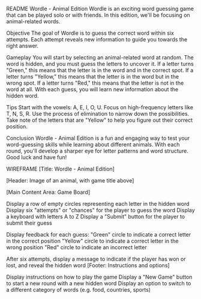 README
Wordle - Animal Edition
Wordle is an exciting word guessing game that can be played solo or with friends. In this edition, we'll be focusing on animal-related words.

Objective
The goal of Wordle is to guess the correct word within six attempts. Each attempt reveals new information to guide you towards the right answer.

Gameplay
You will start by selecting an animal-related word at random.
The word is hidden, and you must guess the letters to uncover it.
If a letter turns "Green," this means that the letter is in the word and in the correct spot.
If a letter turns "Yellow," this means that the letter is in the word but in the wrong spot.
If a letter turns "Red," this means that the letter is not in the word at all.
With each guess, you will learn new information about the hidden word.

Tips
Start with the vowels: A, E, I, O, U.
Focus on high-frequency letters like T, N, S, R.
Use the process of elimination to narrow down the possibilities.
Take note of the letters that are "Yellow" to help you figure out their correct position.

Conclusion
Wordle - Animal Edition is a fun and engaging way to test your word-guessing skills while learning about different animals. With each round, you'll develop a sharper eye for letter patterns and word structure. Good luck and have fun!

WIREFRAME
[Title: Wordle - Animal Edition]

[Header: Image of an animal, with game title above]

[Main Content Area: Game Board]

Display a row of empty circles representing each letter in the hidden word
Display six "attempts" or "chances" for the player to guess the word
Display a keyboard with letters A to Z
Display a "Submit" button for the player to submit their guess

Display feedback for each guess:
"Green" circle to indicate a correct letter in the correct position
"Yellow" circle to indicate a correct letter in the wrong position
"Red" circle to indicate an incorrect letter

After six attempts, display a message to indicate if the player has won or lost, and reveal the hidden word
[Footer: Instructions and options]

Display instructions on how to play the game
Display a "New Game" button to start a new round with a new hidden word
Display an option to switch to a different category of words (e.g. food, countries, sports)
